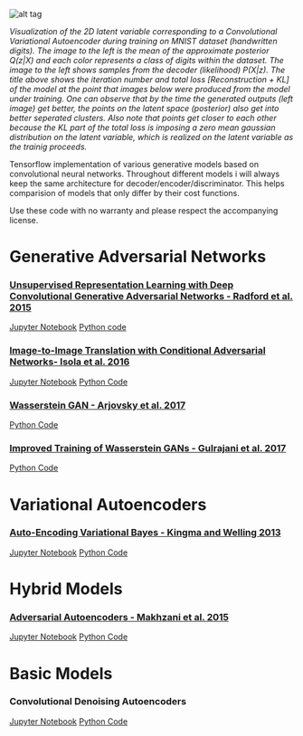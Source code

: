 ![alt tag](common/images/vae_posterior_likelihood_evolution.gif)

_Visualization of the 2D latent variable corresponding to a Convolutional Variational Autoencoder during training on MNIST dataset (handwritten digits). The image to the left is the mean of the approximate posterior Q(z|X) and each color represents a class of digits within the dataset. The image to the left shows samples from the decoder (likelihood) P(X|z). The title above shows the iteration number and total loss [Reconstruction + KL] of the model at the point that images below were produced from the model under training. One can observe that by the time the generated outputs (left image) get better, the points on the latent space (posterior) also get into better seperated clusters. Also note that points get closer to each other because the KL part of the total loss is imposing a zero mean gaussian distribution on the latent variable, which is realized on the latent variable as the trainig proceeds._

Tensorflow implementation of various generative models based on convolutional neural networks. Throughout different models i will always keep the same architecture for decoder/encoder/discriminator. This helps comparision of models that only differ by their cost functions. 

Use these code with no warranty and please respect the accompanying license.

# Generative Adversarial Networks
### [Unsupervised Representation Learning with Deep Convolutional Generative Adversarial Networks - Radford et al. 2015](https://arxiv.org/abs/1511.06434)
[Jupyter Notebook](Notebooks/DCGAN.ipynb) 
[Python code](GenerativeModels/DCGAN.py)
### [Image-to-Image Translation with Conditional Adversarial Networks- Isola et al. 2016](https://arxiv.org/abs/1611.07004)
[Jupyter Notebook](Notebooks/img2imgGAN.ipynb)
[Python Code](GenerativeModels/img2imgGAN.py)
### [Wasserstein GAN - Arjovsky et al. 2017](https://arxiv.org/abs/1701.07875)
[Python Code](GenerativeModels/WGAN.py)
### [Improved Training of Wasserstein GANs - Gulrajani et al. 2017](https://arxiv.org/abs/1704.00028)
[Python Code](GenerativeModels/WGAN2.py)

# Variational Autoencoders
### [Auto-Encoding Variational Bayes - Kingma and Welling 2013](https://arxiv.org/abs/1312.6114)
[Jupyter Notebook](Notebooks/VAE.ipynb)
[Python Code](GenerativeModels/VAE.py)

# Hybrid Models
### [Adversarial Autoencoders - Makhzani et al. 2015](https://arxiv.org/abs/1511.05644)
[Jupyter Notebook](Notebooks/AAE.ipynb)
[Python Code](GenerativeModels/AAE.py)

# Basic Models
### Convolutional Denoising Autoencoders
[Jupyter Notebook](Notebooks/CDAE.ipynb)
[Python Code](GenerativeModels/CDAE.py)


